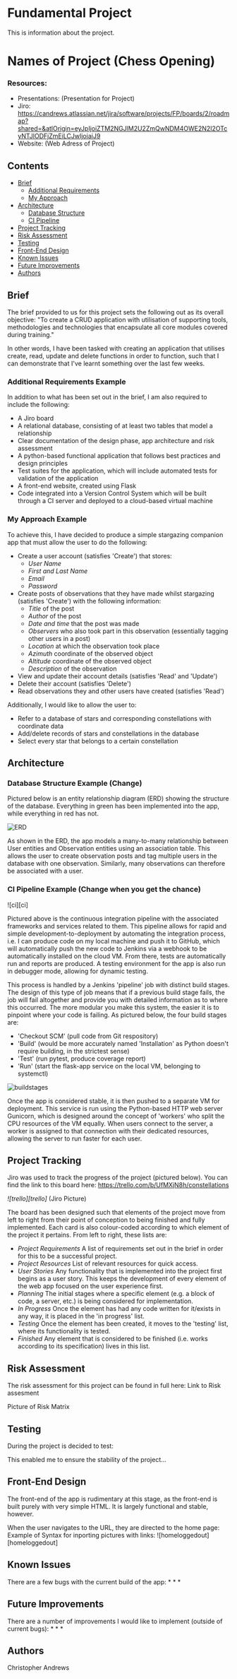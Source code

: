 # Fundamental Project
This is information about the project.

# Names of Project (Chess Opening)

### Resources:
* Presentations: (Presentation for Project)
* Jiro: https://candrews.atlassian.net/jira/software/projects/FP/boards/2/roadmap?shared=&atlOrigin=eyJpIjoiZTM2NGJlM2U2ZmQwNDM4OWE2N2I2OTcyNTJlODFjZmEiLCJwIjoiaiJ9
* Website: (Web Adress of Project)

## Contents
* [Brief](#brief)
   * [Additional Requirements](#additional-requirements)
   * [My Approach](#my-approach)
* [Architecture](#architecture)
   * [Database Structure](#database-structure)
   * [CI Pipeline](#ci-pipeline)
* [Project Tracking](#project-tracking)
* [Risk Assessment](#risk-assessment)
* [Testing](#testing)
* [Front-End Design](#front-end-design)
* [Known Issues](#known-issues)
* [Future Improvements](#future-improvements)
* [Authors](#authors)

## Brief
The brief provided to us for this project sets the following out as its overall objective:
"To create a CRUD application with utilisation of supporting tools, methodologies and technologies that encapsulate all core modules covered during training."

In other words, I have been tasked with creating an application that utilises create, read, update and delete functions in order to function, such that I can demonstrate that I've learnt something over the last few weeks.

### Additional Requirements Example
In addition to what has been set out in the brief, I am also required to include the following:
* A Jiro board
* A relational database, consisting of at least two tables that model a relationship
* Clear documentation of the design phase, app architecture and risk assessment
* A python-based functional application that follows best practices and design principles
* Test suites for the application, which will include automated tests for validation of the application
* A front-end website, created using Flask
* Code integrated into a Version Control System which will be built through a CI server and deployed to a cloud-based virtual machine

### My Approach Example
To achieve this, I have decided to produce a simple stargazing companion app that must allow the user to do the following:
* Create a user account (satisfies 'Create') that stores:
   * *User Name*
   * *First and Last Name*
   * *Email*
   * *Password*
* Create posts of observations that they have made whilst stargazing (satisfies 'Create') with the following information:
   * *Title* of the post
   * *Author* of the post
   * *Date and time* that the post was made
   * *Observers* who also took part in this observation (essentially tagging other users in a post)
   * *Location* at which the observation took place
   * *Azimuth* coordinate of the observed object 
   * *Altitude* coordinate of the observed object
   * *Description* of the observation
* View and update their account details (satisfies 'Read' and 'Update')
* Delete their account (satisfies 'Delete')
* Read observations they and other users have created (satisfies 'Read')

Additionally, I would like to allow the user to:
* Refer to a database of stars and corresponding constellations with coordinate data
* Add/delete records of stars and constellations in the database
* Select every star that belongs to a certain constellation

## Architecture
### Database Structure Example (Change)
Pictured below is an entity relationship diagram (ERD) showing the structure of the database. Everything in green has been implemented into the app, while everything in red has not.

![ERD][erd1]

As shown in the ERD, the app models a many-to-many relationship between User entities and Observation entities using an association table. This allows the user to create observation posts and tag multiple users in the database with one observation. Similarly, many observations can therefore be associated with a user.

### CI Pipeline Example (Change when you get the chance)
![ci][ci]

Pictured above is the continuous integration pipeline with the associated frameworks and services related to them. This pipeline allows for rapid and simple development-to-deployment by automating the integration process, i.e. I can produce code on my local machine and push it to GitHub, which will automatically push the new code to Jenkins via a webhook to be automatically installed on the cloud VM. From there, tests are automatically run and reports are produced. A testing environment for the app is also run in debugger mode, allowing for dynamic testing.

This process is handled by a Jenkins 'pipeline' job with distinct build stages. The design of this type of job means that if a previous build stage fails, the job will fail altogether and provide you with detailed information as to where this occurred. The more modular you make this system, the easier it is to pinpoint where your code is failing. As pictured below, the four build stages are:
* 'Checkout SCM' (pull code from Git respository)
* 'Build' (would be more accurately named 'Installation' as Python doesn't require building, in the strictest sense)
* 'Test' (run pytest, produce coverage report) 
* 'Run' (start the flask-app service on the local VM, belonging to systemctl)

![buildstages][buildstages]

Once the app is considered stable, it is then pushed to a separate VM for deployment. This service is run using the Python-based HTTP web server Gunicorn, which is designed around the concept of 'workers' who split the CPU resources of the VM equally. When users connect to the server, a worker is assigned to that connection with their dedicated resources, allowing the server to run faster for each user.

## Project Tracking
Jiro was used to track the progress of the project (pictured below). You can find the link to this board here: https://trello.com/b/UfMXjN8h/constellations

*![trello][trello]* (Jiro Picture)

The board has been designed such that elements of the project move from left to right from their point of conception to being finished and fully implemented. Each card is also colour-coded according to which element of the project it pertains. From left to right, these lists are:
* *Project Requirements*
   A list of requirements set out in the brief in order for this to be a successful project.
* *Project Resources*
   List of relevant resources for quick access.
* *User Stories*
   Any functionality that is implemented into the project first begins as a user story. This keeps the development of every element of the web app focused on the user experience first.
* *Planning*
   The initial stages where a specific element (e.g. a block of code, a server, etc.) is being considered for implementation.
* *In Progress*
   Once the element has had any code written for it/exists in any way, it is placed in the 'in progress' list.
* *Testing*
   Once the element has been created, it moves to the 'testing' list, where its functionality is tested.
* *Finished*
   Any element that is considered to be finished (i.e. works according to its specification) lives in this list.

## Risk Assessment
The risk assessment for this project can be found in full here: Link to Risk assesment

Picture of Risk Matrix

## Testing
During the project is decided to test:


This enabled me to ensure the stability of the project...

## Front-End Design
The front-end of the app is rudimentary at this stage, as the front-end is built purely with very simple HTML. It is largely functional and stable, however.

When the user navigates to the URL, they are directed to the home page:
Example of Syntax for inporting pictures with links:
![homeloggedout][homeloggedout]



## Known Issues
There are a few bugs with the current build of the app:
*
*
*

## Future Improvements
There are a number of improvements I would like to implement (outside of current bugs):
*
*
*

## Authors
Christopher Andrews

[erd1]: 
[ci]: 
[riskassessment]: 
[coverage]: 
[pytestconsole]: 
[trello]: 
[buildstages]: 
[homeloggedout]: 
[signup]: 
[login]: 
[homeloggedin]: 
[enterobservation]: 
[homenewobservation]: 
[account]: 
